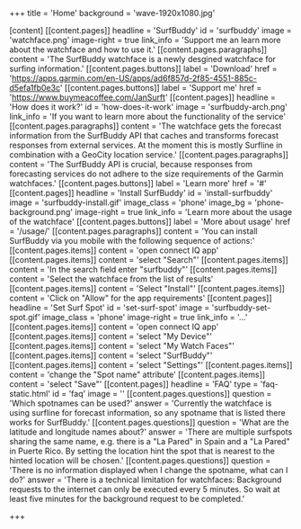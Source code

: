 +++
title = 'Home'
background = 'wave-1920x1080.jpg'

[content]
  [[content.pages]]
    headline = 'SurfBuddy'
    id = 'surfbuddy'
    image = 'watchface.png'
    image-right = true
    link_info = 'Support me an learn more about the watchface and how to use it.'
    [[content.pages.paragraphs]]
      content = 'The SurfBuddy watchface is a newly desgined watchface for surfing information.'
    [[content.pages.buttons]]
      label = 'Download'
      href = 'https://apps.garmin.com/en-US/apps/ad6f857d-2f85-4551-885c-d5efa1fb0e3c'
    [[content.pages.buttons]]
      label = 'Support me'
      href = 'https://www.buymeacoffee.com/JanSurft'
  [[content.pages]]
    headline = 'How does it work?'
    id = 'how-does-it-work'
    image = 'surfbuddy-arch.png'
    link_info = 'If you want to learn more about the functionality of the service'
    [[content.pages.paragraphs]]
      content = 'The watchface gets the forecast information from the SurfBuddy API that caches and transforms forecast responses from external services. At the moment this is mostly Surfline in combination with a GeoCity location service.'
    [[content.pages.paragraphs]]
      content = 'The SurfBuddy API is crucial, because responses from forecasting services do not adhere to the size requirements of the Garmin watchfaces.'
    [[content.pages.buttons]]
      label = 'Learn more'
      href = '#'
  [[content.pages]]
    headline = 'Install SurfBuddy'
    id = 'install-surfbuddy'
    image = 'surfbuddy-install.gif'
    image_class = 'phone'
    image_bg = 'phone-background.png'
    image-right = true
    link_info = 'Learn more about the usage of the watchface'
    [[content.pages.buttons]]
      label = 'More about usage'
      href = '/usage/'
    [[content.pages.paragraphs]]
      content = 'You can install SurfBuddy via you mobile with the following sequence of actions:'
    [[content.pages.items]]
      content = 'open connect IQ app'
    [[content.pages.items]]
      content = 'select "Search"'
    [[content.pages.items]]
      content = 'In the search field enter "surfbuddy"'
    [[content.pages.items]]
      content = 'Select the watchface from the list of results'
    [[content.pages.items]]
      content = 'Select "Install"'
    [[content.pages.items]]
      content = 'Click on "Allow" for the app requirements'
  [[content.pages]]
    headline = 'Set Surf Spot'
    id = 'set-surf-spot'
    image = 'surfbuddy-set-spot.gif'
    image_class = 'phone'
    image-right = true
    link_info = '...'
    [[content.pages.items]]
      content = 'open connect IQ app'
    [[content.pages.items]]
      content = 'select "My Device"'
    [[content.pages.items]]
      content = 'select "My Watch Faces"'
    [[content.pages.items]]
      content = 'select "SurfBuddy"'
    [[content.pages.items]]
      content = 'select "Settings"'
    [[content.pages.items]]
      content = 'change the "Spot name" attribute'
    [[content.pages.items]]
      content = 'select "Save"'
  [[content.pages]]
    headline = 'FAQ'
    type = 'faq-static.html'
    id = 'faq'
    image = ''
    [[content.pages.questions]]
      question = 'Which spotnames can be used?'
      answer = 'Currently the watchface is using surfline for forecast information, so any spotname that is listed there works for SurfBuddy.'
    [[content.pages.questions]]
      question = 'What are the latitude and longitude names about?'
      answer = 'There are multiple surfspots sharing the same name, e.g. there is a "La Pared" in Spain and a "La Pared" in Puerte Rico. By setting the location hint the spot that is nearest to the hinted location will be chosen.'
    [[content.pages.questions]]
      question = 'There is no information displayed when I change the spotname, what can I do?'
      answer = 'There is a technical limitation for watchfaces: Background requests to the internet can only be executed every 5 minutes. So wait at least five minutes for the background request to be completed.'

+++

